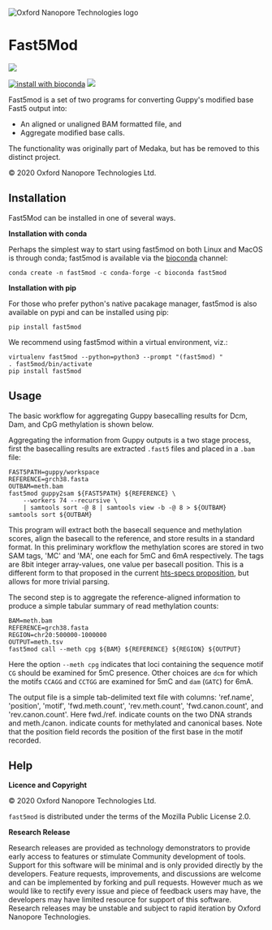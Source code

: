 ﻿
![Oxford Nanopore Technologies logo](https://github.com/nanoporetech/fast5mod/raw/master/images/ONT_logo_590x106.png)


Fast5Mod
========

[![](https://img.shields.io/pypi/v/fast5mod.svg)](https://pypi.org/project/fast5mod/)

[![install with bioconda](https://img.shields.io/badge/install%20with-bioconda-brightgreen.svg?style=flat)](https://anaconda.org/bioconda/fast5mod)
[![](https://img.shields.io/conda/pn/bioconda/fast5mod.svg)](https://anaconda.org/bioconda/fast5mod)

Fast5mod is a set of two programs for converting Guppy's modified base Fast5 output into:

  * An aligned or unaligned BAM formatted file, and
  * Aggregate modified base calls.

The functionality was originally part of Medaka, but has be removed to this distinct project.

© 2020 Oxford Nanopore Technologies Ltd.

Installation
------------

Fast5Mod can be installed in one of several ways.

**Installation with conda**

Perhaps the simplest way to start using fast5mod on both Linux and MacOS is
through conda; fast5mod is available via the
[bioconda](https://anaconda.org/bioconda/fast5mod) channel:

    conda create -n fast5mod -c conda-forge -c bioconda fast5mod

**Installation with pip**

For those who prefer python's native pacakage manager, fast5mod is also available
on pypi and can be installed using pip:

    pip install fast5mod

We recommend using fast5mod within a virtual environment, viz.:

    virtualenv fast5mod --python=python3 --prompt "(fast5mod) "
    . fast5mod/bin/activate
    pip install fast5mod

Usage
-----

The basic workflow for aggregating Guppy basecalling results
for Dcm, Dam, and CpG methylation is shown below.

Aggregating the information from Guppy outputs is a two stage process, first
the basecalling results are extracted `.fast5` files and placed in a `.bam`
file:

    FAST5PATH=guppy/workspace
    REFERENCE=grch38.fasta
    OUTBAM=meth.bam
    fast5mod guppy2sam ${FAST5PATH} ${REFERENCE} \
        --workers 74 --recursive \
        | samtools sort -@ 8 | samtools view -b -@ 8 > ${OUTBAM}
    samtools sort ${OUTBAM}

This program will extract both the basecall sequence and methylation scores,
align the basecall to the reference, and store results in a standard format.
In this preliminary workflow the methylation scores are stored in two SAM
tags, 'MC' and 'MA', one each for 5mC and 6mA respectively. The tags are
8bit integer array-values, one value per basecall position. This is a
different form to that proposed in the current
[hts-specs proposition](https://github.com/samtools/hts-specs/pull/418/files),
but allows for more trivial parsing.

The second step is to aggregate the reference-aligned information to produce
a simple tabular summary of read methylation counts:

    BAM=meth.bam
    REFERENCE=grch38.fasta
    REGION=chr20:500000-1000000
    OUTPUT=meth.tsv
    fast5mod call --meth cpg ${BAM} ${REFERENCE} ${REGION} ${OUTPUT}

Here the option `--meth cpg` indicates that loci containing the sequence
motif `CG` should be examined for 5mC presence. Other choices are
`dcm` for which the motifs `CCAGG` and `CCTGG` are examined for 5mC and `dam`
(`GATC`) for 6mA.

The output file is a simple tab-delimited text file with columns:
'ref.name', 'position', 'motif', 'fwd.meth.count', 'rev.meth.count',
'fwd.canon.count', and 'rev.canon.count'. Here fwd./ref. indicate counts on the
two DNA strands and meth./canon. indicate counts for methylated and
canonical bases. Note that the position field records the position of the
first base in the motif recorded.


Help
----

**Licence and Copyright**

© 2020 Oxford Nanopore Technologies Ltd.

`fast5mod` is distributed under the terms of the Mozilla Public License 2.0.

**Research Release**

Research releases are provided as technology demonstrators to provide early
access to features or stimulate Community development of tools. Support for
this software will be minimal and is only provided directly by the developers.
Feature requests, improvements, and discussions are welcome and can be
implemented by forking and pull requests. However much as we would
like to rectify every issue and piece of feedback users may have, the
developers may have limited resource for support of this software. Research
releases may be unstable and subject to rapid iteration by Oxford Nanopore
Technologies.
